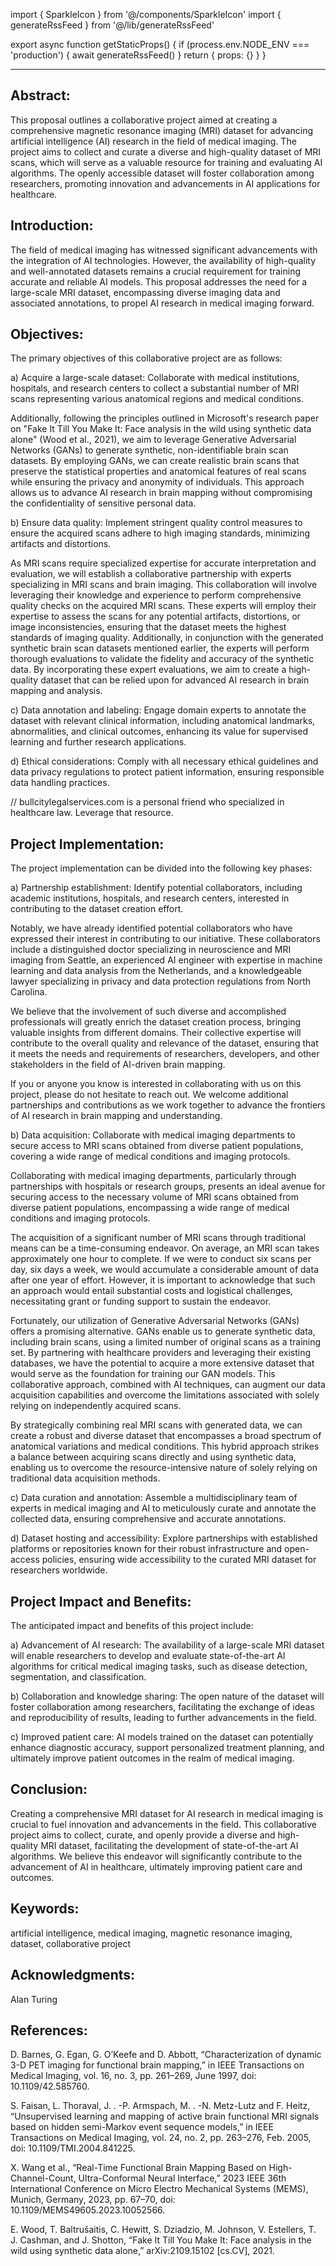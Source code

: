 import { SparkleIcon } from '@/components/SparkleIcon'
import { generateRssFeed } from '@/lib/generateRssFeed'

export async function getStaticProps() {
  if (process.env.NODE_ENV === 'production') {
    await generateRssFeed()
  }
  return { props: {} }
}

---

## Abstract:

 This proposal outlines a collaborative project aimed at creating a comprehensive magnetic resonance imaging (MRI) dataset for advancing artificial intelligence (AI) research in the field of medical imaging. The project aims to collect and curate a diverse and high-quality dataset of MRI scans, which will serve as a valuable resource for training and evaluating AI algorithms. The openly accessible dataset will foster collaboration among researchers, promoting innovation and advancements in AI applications for healthcare.

## Introduction:

 The field of medical imaging has witnessed significant advancements with the integration of AI technologies. However, the availability of high-quality and well-annotated datasets remains a crucial requirement for training accurate and reliable AI models. This proposal addresses the need for a large-scale MRI dataset, encompassing diverse imaging data and associated annotations, to propel AI research in medical imaging forward.

## Objectives:

 The primary objectives of this collaborative project are as follows: 
 
 a) Acquire a large-scale dataset: Collaborate with medical institutions, hospitals, and research centers to collect a substantial number of MRI scans representing various anatomical regions and medical conditions. 
 
 Additionally, following the principles outlined in Microsoft's research paper on "Fake It Till You Make It: Face analysis in the wild using synthetic data alone" (Wood et al., 2021), we aim to leverage Generative Adversarial Networks (GANs) to generate synthetic, non-identifiable brain scan datasets. By employing GANs, we can create realistic brain scans that preserve the statistical properties and anatomical features of real scans while ensuring the privacy and anonymity of individuals. This approach allows us to advance AI research in brain mapping without compromising the confidentiality of sensitive personal data.

 b) Ensure data quality: Implement stringent quality control measures to ensure the acquired scans adhere to high imaging standards, minimizing artifacts and distortions. 
 
 As MRI scans require specialized expertise for accurate interpretation and evaluation, we will establish a collaborative partnership with experts specializing in MRI scans and brain imaging. This collaboration will involve leveraging their knowledge and experience to perform comprehensive quality checks on the acquired MRI scans. These experts will employ their expertise to assess the scans for any potential artifacts, distortions, or image inconsistencies, ensuring that the dataset meets the highest standards of imaging quality. Additionally, in conjunction with the generated synthetic brain scan datasets mentioned earlier, the experts will perform thorough evaluations to validate the fidelity and accuracy of the synthetic data. By incorporating these expert evaluations, we aim to create a high-quality dataset that can be relied upon for advanced AI research in brain mapping and analysis.

 c) Data annotation and labeling: Engage domain experts to annotate the dataset with relevant clinical information, including anatomical landmarks, abnormalities, and clinical outcomes, enhancing its value for supervised learning and further research applications. 
 
 d) Ethical considerations: Comply with all necessary ethical guidelines and data privacy regulations to protect patient information, ensuring responsible data handling practices.

 // bullcitylegalservices.com is a personal friend who specialized in healthcare law. Leverage that resource.

## Project Implementation:

 The project implementation can be divided into the following key phases: 
 
 a) Partnership establishment: Identify potential collaborators, including academic institutions, hospitals, and research centers, interested in contributing to the dataset creation effort. 

Notably, we have already identified potential collaborators who have expressed their interest in contributing to our initiative. These collaborators include a distinguished doctor specializing in neuroscience and MRI imaging from Seattle, an experienced AI engineer with expertise in machine learning and data analysis from the Netherlands, and a knowledgeable lawyer specializing in privacy and data protection regulations from North Carolina.

We believe that the involvement of such diverse and accomplished professionals will greatly enrich the dataset creation process, bringing valuable insights from different domains. Their collective expertise will contribute to the overall quality and relevance of the dataset, ensuring that it meets the needs and requirements of researchers, developers, and other stakeholders in the field of AI-driven brain mapping.

If you or anyone you know is interested in collaborating with us on this project, please do not hesitate to reach out. We welcome additional partnerships and contributions as we work together to advance the frontiers of AI research in brain mapping and understanding.
 
 b) Data acquisition: Collaborate with medical imaging departments to secure access to MRI scans obtained from diverse patient populations, covering a wide range of medical conditions and imaging protocols. 

 Collaborating with medical imaging departments, particularly through partnerships with hospitals or research groups, presents an ideal avenue for securing access to the necessary volume of MRI scans obtained from diverse patient populations, encompassing a wide range of medical conditions and imaging protocols.

The acquisition of a significant number of MRI scans through traditional means can be a time-consuming endeavor. On average, an MRI scan takes approximately one hour to complete. If we were to conduct six scans per day, six days a week, we would accumulate a considerable amount of data after one year of effort. However, it is important to acknowledge that such an approach would entail substantial costs and logistical challenges, necessitating grant or funding support to sustain the endeavor.

Fortunately, our utilization of Generative Adversarial Networks (GANs) offers a promising alternative. GANs enable us to generate synthetic data, including brain scans, using a limited number of original scans as a training set. By partnering with healthcare providers and leveraging their existing databases, we have the potential to acquire a more extensive dataset that would serve as the foundation for training our GAN models. This collaborative approach, combined with AI techniques, can augment our data acquisition capabilities and overcome the limitations associated with solely relying on independently acquired scans.

By strategically combining real MRI scans with generated data, we can create a robust and diverse dataset that encompasses a broad spectrum of anatomical variations and medical conditions. This hybrid approach strikes a balance between acquiring scans directly and using synthetic data, enabling us to overcome the resource-intensive nature of solely relying on traditional data acquisition methods.
 
 c) Data curation and annotation: Assemble a multidisciplinary team of experts in medical imaging and AI to meticulously curate and annotate the collected data, ensuring comprehensive and accurate annotations. 
 
 d) Dataset hosting and accessibility: Explore partnerships with established platforms or repositories known for their robust infrastructure and open-access policies, ensuring wide accessibility to the curated MRI dataset for researchers worldwide.

## Project Impact and Benefits:

 The anticipated impact and benefits of this project include: 
 
 a) Advancement of AI research: The availability of a large-scale MRI dataset will enable researchers to develop and evaluate state-of-the-art AI algorithms for critical medical imaging tasks, such as disease detection, segmentation, and classification. 
 
 b) Collaboration and knowledge sharing: The open nature of the dataset will foster collaboration among researchers, facilitating the exchange of ideas and reproducibility of results, leading to further advancements in the field. 
 
 c) Improved patient care: AI models trained on the dataset can potentially enhance diagnostic accuracy, support personalized treatment planning, and ultimately improve patient outcomes in the realm of medical imaging.

## Conclusion:

 Creating a comprehensive MRI dataset for AI research in medical imaging is crucial to fuel innovation and advancements in the field. This collaborative project aims to collect, curate, and openly provide a diverse and high-quality MRI dataset, facilitating the development of state-of-the-art AI algorithms. We believe this endeavor will significantly contribute to the advancement of AI in healthcare, ultimately improving patient care and outcomes.

## Keywords:

 artificial intelligence, medical imaging, magnetic resonance imaging, dataset, collaborative project

## Acknowledgments:

 Alan Turing

## References:

D. Barnes, G. Egan, G. O’Keefe and D. Abbott, “Characterization of dynamic 3-D PET imaging for functional brain mapping,” in IEEE Transactions on Medical Imaging, vol. 16, no. 3, pp. 261–269, June 1997, doi: 10.1109/42.585760.

S. Faisan, L. Thoraval, J. . -P. Armspach, M. . -N. Metz-Lutz and F. Heitz, “Unsupervised learning and mapping of active brain functional MRI signals based on hidden semi-Markov event sequence models,” in IEEE Transactions on Medical Imaging, vol. 24, no. 2, pp. 263–276, Feb. 2005, doi: 10.1109/TMI.2004.841225.

X. Wang et al., “Real-Time Functional Brain Mapping Based on High-Channel-Count, Ultra-Conformal Neural Interface,” 2023 IEEE 36th International Conference on Micro Electro Mechanical Systems (MEMS), Munich, Germany, 2023, pp. 67–70, doi: 10.1109/MEMS49605.2023.10052566.

E. Wood, T. Baltrušaitis, C. Hewitt, S. Dziadzio, M. Johnson, V. Estellers, T. J. Cashman, and J. Shotton, “Fake It Till You Make It: Face analysis in the wild using synthetic data alone,” arXiv:2109.15102 [cs.CV], 2021.